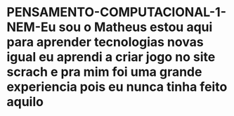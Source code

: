 # PENSAMENTO-COMPUTACIONAL-1-NEM-Eu sou o Matheus estou aqui para aprender tecnologias novas igual eu aprendi a criar jogo no site scrach e pra mim foi uma grande experiencia pois eu nunca tinha feito aquilo 
